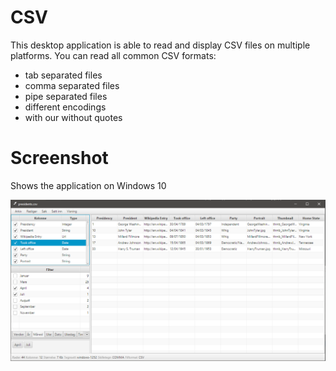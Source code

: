 # CSV

This desktop application is able to read and display CSV files on multiple platforms.
You can read all common CSV formats:
- tab separated files
- comma separated files
- pipe separated files
- different encodings
- with our without quotes

# Screenshot

Shows the application on Windows 10

![Screenshot](screenshot.png)
